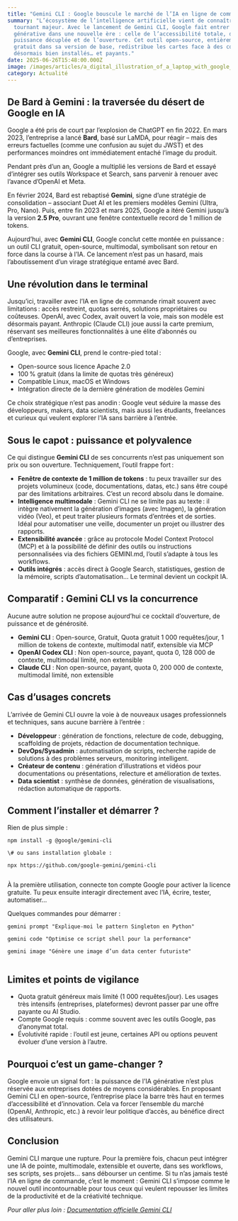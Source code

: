 ```yaml
---
title: "Gemini CLI : Google bouscule le marché de l’IA en ligne de commande"
summary: "L’écosystème de l’intelligence artificielle vient de connaître un
  tournant majeur. Avec le lancement de Gemini CLI, Google fait entrer l’IA
  générative dans une nouvelle ère : celle de l’accessibilité totale, de la
  puissance décuplée et de l’ouverture. Cet outil open-source, entièrement
  gratuit dans sa version de base, redistribue les cartes face à des concurrents
  désormais bien installés… et payants."
date: 2025-06-26T15:48:00.000Z
image: /images/articles/a_digital_illustration_of_a_laptop_with_google_gem.webp
category: Actualité
---
```

<h2>De Bard à Gemini : la traversée du désert de Google en IA</h2>

<p>Google a été pris de court par l’explosion de ChatGPT en fin 2022. En mars 2023, l’entreprise a lancé <strong>Bard</strong>, basé sur LaMDA, pour réagir – mais des erreurs factuelles (comme une confusion au sujet du JWST) et des performances moindres ont immédiatement entaché l’image du produit.</p>



<p>Pendant près d’un an, Google a multiplié les versions de Bard et essayé d’intégrer ses outils Workspace et Search, sans parvenir à renouer avec l’avance d’OpenAI et Meta.</p>



<p>En février 2024, Bard est rebaptisé <strong>Gemini</strong>, signe d’une stratégie de consolidation – associant Duet AI et les premiers modèles Gemini (Ultra, Pro, Nano). Puis, entre fin 2023 et mars 2025, Google a itéré Gemini jusqu’à la version <strong>2.5 Pro</strong>, ouvrant une fenêtre contextuelle record de 1 million de tokens.</p>



<p>Aujourd’hui, avec <strong>Gemini CLI</strong>, Google conclut cette montée en puissance : un outil CLI gratuit, open-source, multimodal, symbolisant son retour en force dans la course à l’IA. Ce lancement n’est pas un hasard, mais l’aboutissement d’un virage stratégique entamé avec Bard.</p>



<h2>Une révolution dans le terminal</h2>

<p>Jusqu’ici, travailler avec l’IA en ligne de commande rimait souvent avec limitations : accès restreint, quotas serrés, solutions propriétaires ou coûteuses. OpenAI, avec Codex, avait ouvert la voie, mais son modèle est désormais payant. Anthropic (Claude CLI) joue aussi la carte premium, réservant ses meilleures fonctionnalités à une élite d’abonnés ou d’entreprises.</p>



<p>Google, avec <strong>Gemini CLI</strong>, prend le contre-pied total :</p>

<ul>

  <li>Open-source sous licence Apache 2.0</li>

  <li>100 % gratuit (dans la limite de quotas très généreux)</li>

  <li>Compatible Linux, macOS et Windows</li>

  <li>Intégration directe de la dernière génération de modèles Gemini</li>

</ul>

<p>Ce choix stratégique n’est pas anodin : Google veut séduire la masse des développeurs, makers, data scientists, mais aussi les étudiants, freelances et curieux qui veulent explorer l’IA sans barrière à l’entrée.</p>



<h2>Sous le capot : puissance et polyvalence</h2>

<p>Ce qui distingue <strong>Gemini CLI</strong> de ses concurrents n’est pas uniquement son prix ou son ouverture. Techniquement, l’outil frappe fort :</p>

<ul>

  <li><strong>Fenêtre de contexte de 1 million de tokens</strong> : tu peux travailler sur des projets volumineux (code, documentations, datas, etc.) sans être coupé par des limitations arbitraires. C’est un record absolu dans le domaine.</li>

  <li><strong>Intelligence multimodale</strong> : Gemini CLI ne se limite pas au texte : il intègre nativement la génération d’images (avec Imagen), la génération vidéo (Veo), et peut traiter plusieurs formats d’entrées et de sorties. Idéal pour automatiser une veille, documenter un projet ou illustrer des rapports.</li>

  <li><strong>Extensibilité avancée</strong> : grâce au protocole Model Context Protocol (MCP) et à la possibilité de définir des outils ou instructions personnalisées via des fichiers GEMINI.md, l’outil s’adapte à tous les workflows.</li>

  <li><strong>Outils intégrés</strong> : accès direct à Google Search, statistiques, gestion de la mémoire, scripts d’automatisation… Le terminal devient un cockpit IA.</li>

</ul>



<h2>Comparatif : Gemini CLI vs la concurrence</h2>

<p>Aucune autre solution ne propose aujourd’hui ce cocktail d’ouverture, de puissance et de générosité.</p>

<ul>

  <li><strong>Gemini CLI</strong> : Open-source, Gratuit, Quota gratuit 1 000 requêtes/jour, 1 million de tokens de contexte, multimodal natif, extensible via MCP</li>

  <li><strong>OpenAI Codex CLI</strong> : Non open-source, payant, quota 0, 128 000 de contexte, multimodal limité, non extensible</li>

  <li><strong>Claude CLI</strong> : Non open-source, payant, quota 0, 200 000 de contexte, multimodal limité, non extensible</li>

</ul>



<h2>Cas d’usages concrets</h2>

<p>L’arrivée de Gemini CLI ouvre la voie à de nouveaux usages professionnels et techniques, sans aucune barrière à l’entrée :</p>

<ul>

  <li><strong>Développeur</strong> : génération de fonctions, relecture de code, debugging, scaffolding de projets, rédaction de documentation technique.</li>

  <li><strong>DevOps/Sysadmin</strong> : automatisation de scripts, recherche rapide de solutions à des problèmes serveurs, monitoring intelligent.</li>

  <li><strong>Créateur de contenu</strong> : génération d’illustrations et vidéos pour documentations ou présentations, relecture et amélioration de textes.</li>

  <li><strong>Data scientist</strong> : synthèse de données, génération de visualisations, rédaction automatique de rapports.</li>

</ul>



<h2>Comment l’installer et démarrer ?</h2>

<p>Rien de plus simple :</p>

<pre><code>npm install -g @google/gemini-cli

\# ou sans installation globale :

npx https://github.com/google-gemini/gemini-cli

</code></pre>

<p>À la première utilisation, connecte ton compte Google pour activer la licence gratuite. Tu peux ensuite interagir directement avec l’IA, écrire, tester, automatiser…</p>

<p>Quelques commandes pour démarrer :</p>

<pre><code>gemini prompt "Explique-moi le pattern Singleton en Python"

gemini code "Optimise ce script shell pour la performance"

gemini image "Génère une image d’un data center futuriste"

</code></pre>



<h2>Limites et points de vigilance</h2>

<ul>

  <li>Quota gratuit généreux mais limité (1 000 requêtes/jour). Les usages très intensifs (entreprises, plateformes) devront passer par une offre payante ou AI Studio.</li>

  <li>Compte Google requis : comme souvent avec les outils Google, pas d’anonymat total.</li>

  <li>Évolutivité rapide : l’outil est jeune, certaines API ou options peuvent évoluer d’une version à l’autre.</li>

</ul>



<h2>Pourquoi c’est un game-changer ?</h2>

<p>Google envoie un signal fort : la puissance de l’IA générative n’est plus réservée aux entreprises dotées de moyens considérables. En proposant Gemini CLI en open-source, l’entreprise place la barre très haut en termes d’accessibilité et d’innovation. Cela va forcer l’ensemble du marché (OpenAI, Anthropic, etc.) à revoir leur politique d’accès, au bénéfice direct des utilisateurs.</p>



<h2>Conclusion</h2>

<p>Gemini CLI marque une rupture. Pour la première fois, chacun peut intégrer une IA de pointe, multimodale, extensible et ouverte, dans ses workflows, ses scripts, ses projets… sans débourser un centime. Si tu n’as jamais testé l’IA en ligne de commande, c’est le moment : Gemini CLI s’impose comme le nouvel outil incontournable pour tous ceux qui veulent repousser les limites de la productivité et de la créativité technique.</p>



<p><em>Pour aller plus loin : <a href="https://github.com/google-gemini/gemini-cli" target="_blank">Documentation officielle Gemini CLI</a></em></p>

